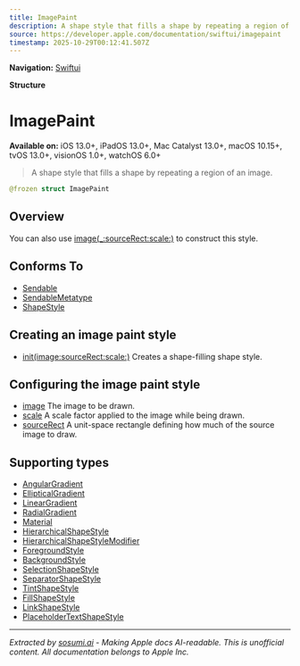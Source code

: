 ```yaml
---
title: ImagePaint
description: A shape style that fills a shape by repeating a region of an image.
source: https://developer.apple.com/documentation/swiftui/imagepaint
timestamp: 2025-10-29T00:12:41.507Z
---
```


**Navigation:** [Swiftui](/documentation/swiftui)

**Structure**

# ImagePaint

**Available on:** iOS 13.0+, iPadOS 13.0+, Mac Catalyst 13.0+, macOS 10.15+, tvOS 13.0+, visionOS 1.0+, watchOS 6.0+

> A shape style that fills a shape by repeating a region of an image.

```swift
@frozen struct ImagePaint
```

## Overview

You can also use [image(_:sourceRect:scale:)](/documentation/swiftui/shapestyle/image(_:sourcerect:scale:)) to construct this style.

## Conforms To

- [Sendable](/documentation/Swift/Sendable)
- [SendableMetatype](/documentation/Swift/SendableMetatype)
- [ShapeStyle](/documentation/swiftui/shapestyle)

## Creating an image paint style

- [init(image:sourceRect:scale:)](/documentation/swiftui/imagepaint/init(image:sourcerect:scale:)) Creates a shape-filling shape style.

## Configuring the image paint style

- [image](/documentation/swiftui/imagepaint/image) The image to be drawn.
- [scale](/documentation/swiftui/imagepaint/scale) A scale factor applied to the image while being drawn.
- [sourceRect](/documentation/swiftui/imagepaint/sourcerect) A unit-space rectangle defining how much of the source image to draw.

## Supporting types

- [AngularGradient](/documentation/swiftui/angulargradient)
- [EllipticalGradient](/documentation/swiftui/ellipticalgradient)
- [LinearGradient](/documentation/swiftui/lineargradient)
- [RadialGradient](/documentation/swiftui/radialgradient)
- [Material](/documentation/swiftui/material)
- [HierarchicalShapeStyle](/documentation/swiftui/hierarchicalshapestyle)
- [HierarchicalShapeStyleModifier](/documentation/swiftui/hierarchicalshapestylemodifier)
- [ForegroundStyle](/documentation/swiftui/foregroundstyle)
- [BackgroundStyle](/documentation/swiftui/backgroundstyle)
- [SelectionShapeStyle](/documentation/swiftui/selectionshapestyle)
- [SeparatorShapeStyle](/documentation/swiftui/separatorshapestyle)
- [TintShapeStyle](/documentation/swiftui/tintshapestyle)
- [FillShapeStyle](/documentation/swiftui/fillshapestyle)
- [LinkShapeStyle](/documentation/swiftui/linkshapestyle)
- [PlaceholderTextShapeStyle](/documentation/swiftui/placeholdertextshapestyle)

---

*Extracted by [sosumi.ai](https://sosumi.ai) - Making Apple docs AI-readable.*
*This is unofficial content. All documentation belongs to Apple Inc.*
